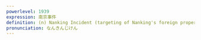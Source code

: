 ```yaml
---
powerlevel: 1939
expression: 南京事件
definition: (n) Nanking Incident (targeting of Nanking's foreign properties and residents by Kuomintang troops in March, 1927); Rape of Nanking; Nanking Massacre
pronunciation: なんきんじけん
---
```

